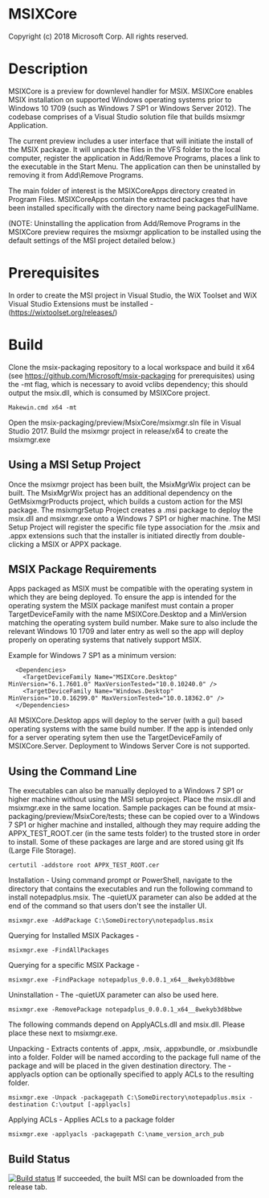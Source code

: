 # MSIXCore
Copyright (c) 2018 Microsoft Corp. All rights reserved.

# Description 
MSIXCore is a preview for downlevel handler for MSIX. MSIXCore enables MSIX installation on supported Windows operating systems prior to Windows 10 1709 (such as Windows 7 SP1 or Windows Server 2012). The codebase comprises of a Visual Studio solution file that builds msixmgr Application. 

The current preview includes a user interface that will initiate the install of the MSIX package. It will unpack the files in the VFS folder to the local computer, register the application in Add/Remove Programs, places a link to the executable in the Start Menu. The application can then be uninstalled by removing it from Add\Remove Programs. 

The main folder of interest is the MSIXCoreApps directory created in Program Files. MSIXCoreApps contain the extracted packages that have been installed specifically with the directory name being packageFullName.

(NOTE: Uninstalling the application from Add/Remove Programs in the MSIXCore preview requires the msixmgr application to be installed using the default settings of the MSI project detailed below.)

# Prerequisites
In order to create the MSI project in Visual Studio, the WiX Toolset and WiX Visual Studio Extensions must be installed - 
(https://wixtoolset.org/releases/)

# Build
Clone the msix-packaging repository to a local workspace and build it x64 (see https://github.com/Microsoft/msix-packaging for prerequisites) using the -mt flag, which is necessary to avoid vclibs dependency; this should output the msix.dll, which is consumed by MSIXCore project.

```
Makewin.cmd x64 -mt
```
Open the msix-packaging/preview/MsixCore/msixmgr.sln file in Visual Studio 2017. Build the msixmgr project in release/x64 to create the msixmgr.exe

## Using a MSI Setup Project
Once the msixmgr project has been built, the MsixMgrWix project can be built. The MsixMgrWix project has an additional dependency on the GetMsixmgrProducts project, which builds a custom action for the MSI package.
The msixmgrSetup Project creates a .msi package to deploy the msix.dll and msixmgr.exe onto a Windows 7 SP1 or higher machine. The MSI Setup Project will register the specific file type association for the .msix and .appx extensions such that the installer is initiated directly from double-clicking a MSIX or APPX package.

## MSIX Package Requirements
Apps packaged as MSIX must be compatible with the operating system in which they are being deployed.  To ensure the app is intended for the operating system the MSIX package manifest must contain a proper TargetDeviceFamily with the name MSIXCore.Desktop and a MinVersion matching the operating system build number.  Make sure to also include the relevant Windows 10 1709 and later entry as well so the app will deploy properly on operating systems that natively support MSIX.

Example for Windows 7 SP1 as a minimum version:

```
  <Dependencies>
    <TargetDeviceFamily Name="MSIXCore.Desktop" MinVersion="6.1.7601.0" MaxVersionTested="10.0.10240.0" />
    <TargetDeviceFamily Name="Windows.Desktop" MinVersion="10.0.16299.0" MaxVersionTested="10.0.18362.0" />
  </Dependencies>
```

All MSIXCore.Desktop apps will deploy to the server (with a gui) based operating systems with the same build number.  If the app is intended only for a server operating sytem then use the TargetDeviceFamily of MSIXCore.Server.  Deployment to Windows Server Core is not supported.


## Using the Command Line
The executables can also be manually deployed to a Windows 7 SP1 or higher machine without using the MSI setup project. Place the msix.dll and msixmgr.exe in the same location. 
Sample packages can be found at msix-packaging/preview/MsixCore/tests; these can be copied over to a Windows 7 SP1 or higher machine and installed, although they may require adding the APPX_TEST_ROOT.cer (in the same tests folder) to the trusted store in order to install. Some of these packages are large and are stored using git lfs (Large File Storage).

```
certutil -addstore root APPX_TEST_ROOT.cer
```

Installation - Using command prompt or PowerShell, navigate to the directory that contains the executables and run the following command to install notepadplus.msix. The -quietUX parameter can also be added at the end of the command so that users don't see the installer UI.
```
msixmgr.exe -AddPackage C:\SomeDirectory\notepadplus.msix
```
Querying for Installed MSIX Packages - 
```
msixmgr.exe -FindAllPackages
```
Querying for a specific MSIX Package -
```
msixmgr.exe -FindPackage notepadplus_0.0.0.1_x64__8wekyb3d8bbwe
```
Uninstallation - The -quietUX parameter can also be used here.
```
msixmgr.exe -RemovePackage notepadplus_0.0.0.1_x64__8wekyb3d8bbwe
```

The following commands depend on ApplyACLs.dll and msix.dll. Please place these next to msixmgr.exe.

Unpacking - Extracts contents of .appx, .msix, .appxbundle, or .msixbundle into a folder. Folder will be named according to the package full name of the package and will be placed in the given destination directory. The -applyacls option can be optionally specified to apply ACLs to the resulting folder.
```
msixmgr.exe -Unpack -packagepath C:\SomeDirectory\notepadplus.msix -destination C:\output [-applyacls]
```
Applying ACLs - Applies ACLs to a package folder 
```
msixmgr.exe -applyacls -packagepath C:\name_version_arch_pub
```

## Build Status
[![Build status](https://microsoft.visualstudio.com/xPlatAppx/_apis/build/status/CIGitHub-for-MsixCoreInstaller)](https://github.com/Microsoft/msix-packaging/releases/tag/MsixCoreInstaller-preview)
If succeeded, the built MSI can be downloaded from the release tab.
